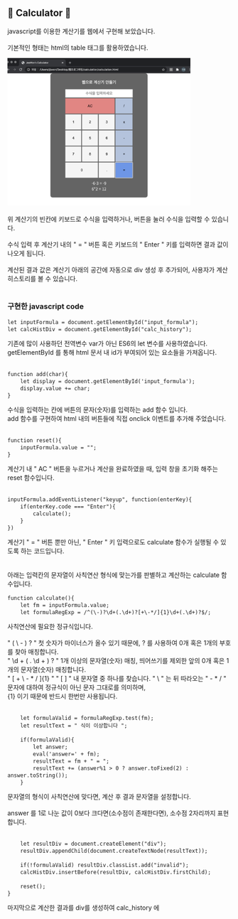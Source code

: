 ## 🧮 Calculator 🧮

javascript를 이용한 계산기를 웹에서 구현해 보았습니다.<br/><br/>
기본적인 형태는 html의 table 태그를 활용하였습니다.

<img src="웹으로 계산기 만들기/screen.png" width="412px" height="332px" title="calculator_img" alt="calculator_screenshot"></img>
<br/><br/>
위 계산기의 빈칸에 키보드로 수식을 입력하거나, 버튼을 눌러 수식을 입력할 수 있습니다.<br/><br/>
수식 입력 후 계산기 내의 " = " 버튼 혹은 키보드의 " Enter " 키를 입력하면 결과 값이 나오게 됩니다.<br/><br/>
계산된 결과 값은 계산기 아래의 공간에 자동으로 div 생성 후 추가되어, 사용자가 계산 히스토리를 볼 수 있습니다.<br/><br/>

### 구현한 javascript code
```
let inputFormula = document.getElementById("input_formula");
let calcHistDiv = document.getElementById("calc_history");
```
기존에 많이 사용하던 전역변수 var가 아닌 ES6의 let 변수를 사용하였습니다.<br/>
getElementById 를 통해 html 문서 내 id가 부여되어 있는 요소들을 가져옵니다.
<br/><br/>
```
function add(char){
    let display = document.getElementById('input_formula');
    display.value += char;
}
```
수식을 입력하는 칸에 버튼의 문자(숫자)를 입력하는 add 함수 입니다.<br/>
add 함수를 구현하여 html 내의 버튼들에 직접 onclick 이벤트를 추가해 주었습니다.
<br/><br/>
```
function reset(){
    inputFormula.value = "";
}
```
계산기 내 " AC " 버튼을 누르거나 계산을 완료하였을 때, 입력 창을 초기화 해주는 reset 함수입니다.
<br/><br/>
```
inputFormula.addEventListener("keyup", function(enterKey){
    if(enterKey.code === "Enter"){
        calculate();
    }
})
```
계산기 " = " 버튼 뿐만 아닌, " Enter " 키 입력으로도 calculate 함수가 실행될 수 있도록 하는 코드입니다.
<br/><br/>
<br/>
아래는 입력칸의 문자열이 사칙연산 형식에 맞는가를 판별하고 계산하는 calculate 함수입니다.
```
function calculate(){
    let fm = inputFormula.value;
    let formulaRegExp = /^(\-)?\d+(.\d+)?[+\-*/]{1}\d+(.\d+)?$/;
```
사칙연산에 필요한 정규식입니다.<br/><br/>
" ( \ - ) ? " 첫 숫자가 마이너스가 올수 있기 때문에, ? 를 사용하여 0개 혹은 1개의 부호를 찾아 매칭합니다.<br/>
" \d + ( . \d + ) ? "  1개 이상의 문자열(숫자) 매칭, 띄어쓰기를 제외한 앞의 0개 혹은 1개의 문자열(숫자) 매칭합니다.<br/>
" [ + \ - * / ]{1} " " [ ] " 내 문자열 중 하나를 찾습니다. " \ " 는 뒤 따라오는 " - * / " 문자에 대하여 정규식이 아닌 문자 그대로를 의미하며,<br/>
{1} 이기 때문에 반드시 한번만 사용됩니다.<br/><br/>
```
    let formulaValid = formulaRegExp.test(fm);
    let resultText = " 식이 이상합니다 ";
    
    if(formulaValid){
        let answer;
        eval('answer=' + fm);
        resultText = fm + " = ";
        resultText += (answer%1 > 0 ? answer.toFixed(2) : answer.toString());
    }
```
문자열의 형식이 사칙연산에 맞다면, 계산 후 결과 문자열을 설정합니다.<br/><br/>
answer 를 1로 나눈 값이 0보다 크다면(소수점이 존재한다면), 소수점 2자리까지 표현합니다.<br/><br/>

```
    let resultDiv = document.createElement("div");
    resultDiv.appendChild(document.createTextNode(resultText));
    
    if(!formulaValid) resultDiv.classList.add("invalid");
    calcHistDiv.insertBefore(resultDiv, calcHistDiv.firstChild);

    reset();
}
```
마지막으로 계산한 결과를 div를 생성하여 calc_history 에


